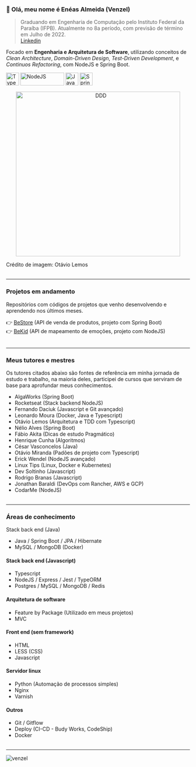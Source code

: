 ### 👋 Olá, meu nome é Enéas Almeida (Venzel)

> Graduando em Engenharia de Computação pelo Instituto Federal da Paraíba (IFPB). Atualmente no 8a período, com previsão de término em Julho de 2022.<br /><a href="https://www.linkedin.com/in/venzel/">Linkedin</a>

Focado em <b>Engenharia e Arquitetura de Software</b>, utilizando conceitos de _Clean Architecture_, _Domain-Driven Design_, _Test-Driven Development_, e _Continuos Refactoring_, com NodeJS e Spring Boot.

<p align="left">
  <img src="https://cdn.worldvectorlogo.com/logos/typescript.svg" alt="Typescript" title="Typescript" width="35" height="35" /> 
    <img src="https://cdn.worldvectorlogo.com/logos/nodejs.svg" alt="NodeJS" title="NodeJS" width="120" height="35" /> 
  <img src="https://cdn.worldvectorlogo.com/logos/java-14.svg" alt="Java" title="Java" width="35" height="35" /> 
  <img src="https://cdn.worldvectorlogo.com/logos/spring-3.svg" alt="Spring" title="Spring" width="35" height="35" /> 
</p>

<p align="center">
<img alt="DDD" width="450px" height="450px" src="https://raw.githubusercontent.com/venzel/venzel/master/images/clean.svg" />
</p>

Crédito de imagem: Otávio Lemos<br /><br />

<hr>

### Projetos em andamento

Repositórios com códigos de projetos que venho desenvolvendo e aprendendo nos últimos meses.

👉 <a href="https://github.com/venzel/bestore">BeStore</a> (API de venda de produtos, projeto com Spring Boot)<br />
👉 <a href="https://github.com/venzel/bekid">BeKid</a> (API de mapeamento de emoções, projeto com NodeJS)<br /><br />

<hr>

### Meus tutores e mestres

Os tutores citados abaixo são fontes de referência em minha jornada de estudo e trabalho, na maioria deles, participei de cursos que serviram de base para aprofundar meus conhecimentos.

- AlgaWorks (Spring Boot)
- Rocketseat (Stack backend NodeJS)
- Fernando Daciuk (Javascript e Git avançado)
- Leonardo Moura (Docker, Java e Typescript)
- Otávio Lemos (Arquitetura e TDD com Typescript)
- Nélio Alves (Spring Boot)
- Fábio Akita (Dicas de estudo Pragmático)
- Henrique Cunha (Algoritmos)
- César Vasconcelos (Java)
- Otávio Miranda (Padões de projeto com Typescript)
- Erick Wendel (NodeJS avançado)
- Linux Tips (Linux, Docker e Kubernetes)
- Dev Soltinho (Javascript)
- Rodrigo Branas (Javascript)
- Jonathan Baraldi (DevOps com Rancher, AWS e GCP)
- CodarMe (NodeJS)<br /><br />

<hr>

### Áreas de conhecimento

Stack back end (Java)

- Java / Spring Boot / JPA / Hibernate
- MySQL / MongoDB (Docker)

#### Stack back end (Javascript)

-   Typescript
-   NodeJS / Express / Jest / TypeORM
-   Postgres / MySQL / MongoDB / Redis

#### Arquitetura de software

-   Feature by Package (Utilizado em meus projetos)
-   MVC

#### Front end (sem framework)

-   HTML
-   LESS (CSS)
-   Javascript

#### Servidor linux

-   Python (Automação de processos simples)
-   Nginx
-   Varnish

#### Outros

-   Git / Gitflow
-   Deploy (CI-CD - Budy Works, CodeShip)
-   Docker<br /><br />

<hr>

<p align="left"><img src="https://komarev.com/ghpvc/?username=venzel&label=Profile%20views&color=0e75b6&style=flat" alt="venzel" /></p>
